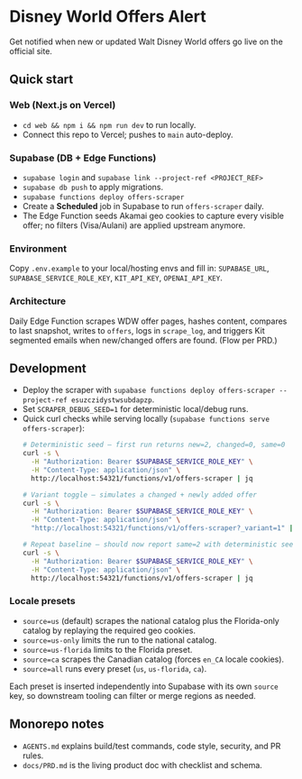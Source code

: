 # Disney World Offers Alert

Get notified when new or updated Walt Disney World offers go live on the official site.

## Quick start

### Web (Next.js on Vercel)
- `cd web && npm i && npm run dev` to run locally.
- Connect this repo to Vercel; pushes to `main` auto-deploy.

### Supabase (DB + Edge Functions)
- `supabase login` and `supabase link --project-ref <PROJECT_REF>`
- `supabase db push` to apply migrations.
- `supabase functions deploy offers-scraper`
- Create a **Scheduled** job in Supabase to run `offers-scraper` daily.
- The Edge Function seeds Akamai geo cookies to capture every visible offer; no filters (Visa/Aulani) are applied upstream anymore.

### Environment
Copy `.env.example` to your local/hosting envs and fill in:
`SUPABASE_URL`, `SUPABASE_SERVICE_ROLE_KEY`, `KIT_API_KEY`, `OPENAI_API_KEY`.

### Architecture
Daily Edge Function scrapes WDW offer pages, hashes content, compares to last snapshot, writes to `offers`, logs in `scrape_log`, and triggers Kit segmented emails when new/changed offers are found. (Flow per PRD.)

## Development
- Deploy the scraper with `supabase functions deploy offers-scraper --project-ref esuzczidystwsubdapzp`.
- Set `SCRAPER_DEBUG_SEED=1` for deterministic local/debug runs.
- Quick curl checks while serving locally (`supabase functions serve offers-scraper`):
  ```bash
  # Deterministic seed — first run returns new=2, changed=0, same=0
  curl -s \
    -H "Authorization: Bearer $SUPABASE_SERVICE_ROLE_KEY" \
    -H "Content-Type: application/json" \
    http://localhost:54321/functions/v1/offers-scraper | jq

  # Variant toggle — simulates a changed + newly added offer
  curl -s \
    -H "Authorization: Bearer $SUPABASE_SERVICE_ROLE_KEY" \
    -H "Content-Type: application/json" \
    "http://localhost:54321/functions/v1/offers-scraper?_variant=1" | jq

  # Repeat baseline — should now report same=2 with deterministic seed
  curl -s \
    -H "Authorization: Bearer $SUPABASE_SERVICE_ROLE_KEY" \
    -H "Content-Type: application/json" \
    http://localhost:54321/functions/v1/offers-scraper | jq
  ```

### Locale presets
- `source=us` (default) scrapes the national catalog plus the Florida-only catalog by replaying the required geo cookies.
- `source=us-only` limits the run to the national catalog.
- `source=us-florida` limits to the Florida preset.
- `source=ca` scrapes the Canadian catalog (forces `en_CA` locale cookies).
- `source=all` runs every preset (`us`, `us-florida`, `ca`).

Each preset is inserted independently into Supabase with its own `source` key, so downstream tooling can filter or merge regions as needed.

## Monorepo notes
- `AGENTS.md` explains build/test commands, code style, security, and PR rules.
- `docs/PRD.md` is the living product doc with checklist and schema.
